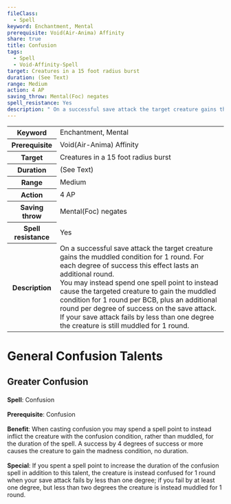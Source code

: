 ```yaml
---
fileClass:
  - Spell
keyword: Enchantment, Mental
prerequisite: Void(Air-Anima) Affinity
share: true
title: Confusion
tags:
  - Spell
  - Void-Affinity-Spell
target: Creatures in a 15 foot radius burst
duration: (See Text)
range: Medium
action: 4 AP
saving_throw: Mental(Foc) negates
spell_resistance: Yes
description: " On a successful save attack the target creature gains the muddled condition for 1 round. For each degree of success this effect lasts an additional round.<br>You may instead spend one spell point to instead cause the targeted creature to gain the muddled condition for 1 round per BCB, plus an additional round per degree of success on the save attack. If your save attack fails by less than one degree the creature is still muddled for 1 round."
---
```


<p><span style="overflow-x: auto;"><table><tbody><tr><th>Keyword</th><td>Enchantment, Mental</td></tr><tr><th>Prerequisite</th><td>Void(Air-Anima) Affinity</td></tr><tr><th>Target</th><td>Creatures in a 15 foot radius burst</td></tr><tr><th>Duration</th><td>(See Text)</td></tr><tr><th>Range</th><td>Medium</td></tr><tr><th>Action</th><td>4 AP</td></tr><tr><th>Saving throw</th><td>Mental(Foc) negates</td></tr><tr><th>Spell resistance</th><td>Yes</td></tr><tr><th>Description</th><td> On a successful save attack the target creature gains the muddled condition for 1 round. For each degree of success this effect lasts an additional round.<br>You may instead spend one spell point to instead cause the targeted creature to gain the muddled condition for 1 round per BCB, plus an additional round per degree of success on the save attack. If your save attack fails by less than one degree the creature is still muddled for 1 round.</td></tr></tbody></table></span></p><h1><span><p>General Confusion Talents</p></span></h1><h2><span><p>Greater Confusion</p></span></h2><p><span><p><b>Spell</b>:    Confusion<br><br><b>Prerequisite</b>:    Confusion<br><br><b>Benefit</b>:    When casting confusion you may spend a spell point to instead inflict the creature with the confusion condition, rather than muddled, for the duration of the spell. A success by 4 degrees of success or more causes the creature to gain the madness condition, no duration.<br><br><b>Special</b>:    If you spent a spell point to increase the duration of the confusion spell in addition to this talent, the creature is instead confused for 1 round when your save attack fails by less than one degree; if you fail by at least one degree, but less than two degrees the creature is instead muddled for 1 round.<br><br></p></span></p>